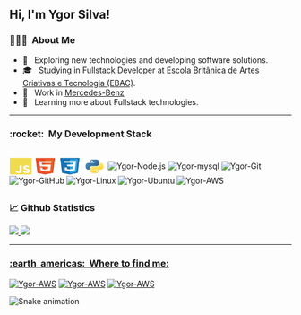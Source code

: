 <h2>Hi, I'm Ygor Silva! </h2>


   <h3> 🕵🏽‍♂️ &nbsp;About Me </h3>

  - 🤔 &nbsp; Exploring new technologies and developing software solutions.
  - 🎓 &nbsp; Studying in Fullstack Developer at <a href="https://ebaconline.com.br/">Escola Britânica de Artes Criativas e Tecnologia (EBAC)</a>.
  - 💼 &nbsp; Work in <a href="https://www.mercedes-benz.com/en/">Mercedes-Benz</a>
  - 🌱 &nbsp; Learning more about Fullstack technologies.

---

<h3> :rocket: &nbsp;My Development Stack </h3>

<div style="display: inline_block"><br>
  <img align="center" alt="Ygor-Js" height="30" width="40" src="https://raw.githubusercontent.com/devicons/devicon/master/icons/javascript/javascript-plain.svg">
  <img align="center" alt="Ygor-HTML" height="30" width="40" src="https://raw.githubusercontent.com/devicons/devicon/master/icons/html5/html5-original.svg">
  <img align="center" alt="Ygor-CSS" height="30" width="40" src="https://raw.githubusercontent.com/devicons/devicon/master/icons/css3/css3-original.svg">
  <img align="center" alt="Ygor-Python" height="30" width="40" src="https://raw.githubusercontent.com/devicons/devicon/master/icons/python/python-original.svg">
  <img align="center" alt="Ygor-Node.js" height="30" width="40" src="https://icongr.am/devicon/nodejs-original.svg">
  <img align="center" alt="Ygor-mysql" height="30" width="40" src="https://icongr.am/devicon/mysql-original-wordmark.svg">
  <img align="center" alt="Ygor-Git" height="30" width="40" src="https://icongr.am/devicon/git-original-wordmark.svg">
  <img align="center" alt="Ygor-GitHub" height="30" width="40" src="https://icongr.am/devicon/github-original-wordmark.svg">
  <img align="center" alt="Ygor-Linux" height="30" width="40" src="https://icongr.am/devicon/linux-original.svg">
  <img align="center" alt="Ygor-Ubuntu" height="30" width="40" src="https://icongr.am/devicon/ubuntu-plain-wordmark.svg">
  <img align="center" alt="Ygor-AWS" height="30" width="40" src="https://icongr.am/simple/amazonaws.svg">                                                                  
   
##

### 📈 Github Statistics

<div>
  <a href="https://github.com/Ygor-Silva">
  <img height="180em" src="https://github-readme-stats.vercel.app/api?username=Ygor-Silva&show_icons=true&theme=tokyonight&include_all_commits=true&count_private=true"/>
  <img height="180em" src="https://github-readme-stats.vercel.app/api/top-langs/?username=Ygor-Silva&layout=compact&langs_count=7&theme=tokyonight"/>
</div>

---

<h3> :earth_americas: &nbsp;Where to find me: </h3> 

  <a href="https://www.linkedin.com/in/ygor-silva-developer" target="_blank"><img align="center" alt="Ygor-AWS" height="30" width="40" src="https://icongr.am/devicon/linkedin-original.svg" target="_blank"></a>
<a href="https://instagram.com/Ygorsilvat" target="_blank"><img align="center" alt="Ygor-AWS" height="30" width="40" src="https://icongr.am/material/instagram.svg" target="_blank"></a>
<a href = "mailto:ygor-1996@hotmail.com" target="_blank"><img align="center" alt="Ygor-AWS" height="30" width="40" src="https://icongr.am/material/email-edit.svg" target="_blank"></a>

![Snake animation](https://github.com/Ygor-Silva/rafaballerini/blob/output/github-contribution-grid-snake.svg)
